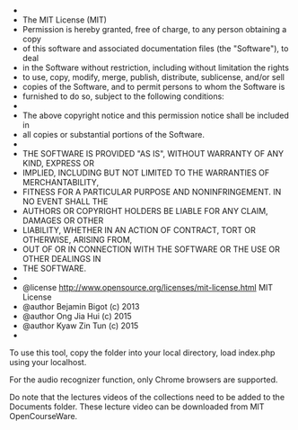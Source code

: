  *
 * The MIT License (MIT)
 * Permission is hereby granted, free of charge, to any person obtaining a copy
 * of this software and associated documentation files (the "Software"), to deal
 * in the Software without restriction, including without limitation the rights
 * to use, copy, modify, merge, publish, distribute, sublicense, and/or sell
 * copies of the Software, and to permit persons to whom the Software is
 * furnished to do so, subject to the following conditions:
 * 
 * The above copyright notice and this permission notice shall be included in
 * all copies or substantial portions of the Software.
 * 
 * THE SOFTWARE IS PROVIDED "AS IS", WITHOUT WARRANTY OF ANY KIND, EXPRESS OR
 * IMPLIED, INCLUDING BUT NOT LIMITED TO THE WARRANTIES OF MERCHANTABILITY,
 * FITNESS FOR A PARTICULAR PURPOSE AND NONINFRINGEMENT. IN NO EVENT SHALL THE
 * AUTHORS OR COPYRIGHT HOLDERS BE LIABLE FOR ANY CLAIM, DAMAGES OR OTHER
 * LIABILITY, WHETHER IN AN ACTION OF CONTRACT, TORT OR OTHERWISE, ARISING FROM,
 * OUT OF OR IN CONNECTION WITH THE SOFTWARE OR THE USE OR OTHER DEALINGS IN
 * THE SOFTWARE.
 * 
 * @license http://www.opensource.org/licenses/mit-license.html  MIT License
 * @author Bejamin Bigot (c) 2013
 * @author Ong Jia Hui (c) 2015
 * @author Kyaw Zin Tun (c) 2015
 *

To use this tool, 
copy the folder into your local directory,
load index.php using your localhost.

For the audio recognizer function, only Chrome browsers are supported.

Do note that the lectures videos of the collections need to be added to the Documents folder.
These lecture video can be downloaded from MIT OpenCourseWare.
